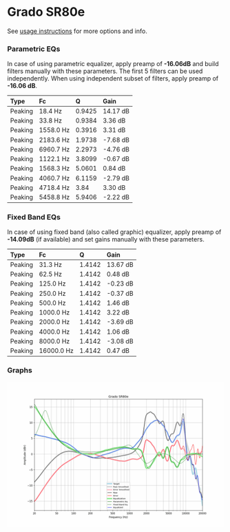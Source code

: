 # Grado SR80e
See [usage instructions](https://github.com/jaakkopasanen/AutoEq#usage) for more options and info.

### Parametric EQs
In case of using parametric equalizer, apply preamp of **-16.06dB** and build filters manually
with these parameters. The first 5 filters can be used independently.
When using independent subset of filters, apply preamp of **-16.06 dB**.

| Type    | Fc        |      Q | Gain     |
|:--------|:----------|:-------|:---------|
| Peaking | 18.4 Hz   | 0.9425 | 14.17 dB |
| Peaking | 33.8 Hz   | 0.9384 | 3.36 dB  |
| Peaking | 1558.0 Hz | 0.3916 | 3.31 dB  |
| Peaking | 2183.6 Hz | 1.9738 | -7.68 dB |
| Peaking | 6960.7 Hz | 2.2973 | -4.76 dB |
| Peaking | 1122.1 Hz | 3.8099 | -0.67 dB |
| Peaking | 1568.3 Hz | 5.0601 | 0.84 dB  |
| Peaking | 4060.7 Hz | 6.1159 | -2.79 dB |
| Peaking | 4718.4 Hz | 3.84   | 3.30 dB  |
| Peaking | 5458.8 Hz | 5.9406 | -2.22 dB |

### Fixed Band EQs
In case of using fixed band (also called graphic) equalizer, apply preamp of **-14.09dB**
(if available) and set gains manually with these parameters.

| Type    | Fc         |      Q | Gain     |
|:--------|:-----------|:-------|:---------|
| Peaking | 31.3 Hz    | 1.4142 | 13.67 dB |
| Peaking | 62.5 Hz    | 1.4142 | 0.48 dB  |
| Peaking | 125.0 Hz   | 1.4142 | -0.23 dB |
| Peaking | 250.0 Hz   | 1.4142 | -0.37 dB |
| Peaking | 500.0 Hz   | 1.4142 | 1.46 dB  |
| Peaking | 1000.0 Hz  | 1.4142 | 3.22 dB  |
| Peaking | 2000.0 Hz  | 1.4142 | -3.69 dB |
| Peaking | 4000.0 Hz  | 1.4142 | 1.06 dB  |
| Peaking | 8000.0 Hz  | 1.4142 | -3.08 dB |
| Peaking | 16000.0 Hz | 1.4142 | 0.47 dB  |

### Graphs
![](./Grado%20SR80e.png)